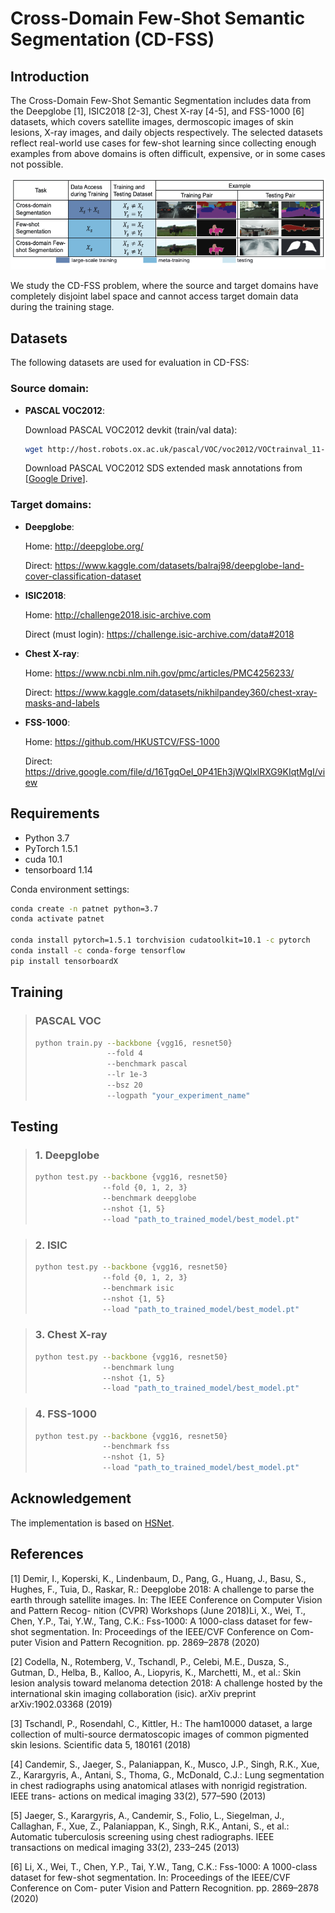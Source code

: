 # Cross-Domain Few-Shot Semantic Segmentation (CD-FSS)

## Introduction

The Cross-Domain Few-Shot Semantic Segmentation includes data from the Deepglobe [1], ISIC2018 [2-3], Chest X-ray [4-5], and FSS-1000 [6] datasets, which covers satellite images, dermoscopic images of skin lesions, X-ray images, and daily objects respectively. The selected datasets reflect real-world use cases for few-shot learning since collecting enough examples from above domains is often difficult, expensive, or in some cases not possible. 

<p align="middle">
    <img src="data/assets/prob.png">
</p>
We study the CD-FSS problem, where the source and target domains have completely disjoint label space and cannot access target domain data during the training stage. 

## Datasets
The following datasets are used for evaluation in CD-FSS:

### Source domain: 

* **PASCAL VOC2012**:

    Download PASCAL VOC2012 devkit (train/val data):
    ```bash
    wget http://host.robots.ox.ac.uk/pascal/VOC/voc2012/VOCtrainval_11-May-2012.tar
    ```
    Download PASCAL VOC2012 SDS extended mask annotations from [[Google Drive](https://drive.google.com/file/d/10zxG2VExoEZUeyQl_uXga2OWHjGeZaf2/view?usp=sharing)].

### Target domains: 

* **Deepglobe**:

    Home: http://deepglobe.org/

    Direct: https://www.kaggle.com/datasets/balraj98/deepglobe-land-cover-classification-dataset

* **ISIC2018**:

    Home: http://challenge2018.isic-archive.com

    Direct (must login): https://challenge.isic-archive.com/data#2018

* **Chest X-ray**:

    Home: https://www.ncbi.nlm.nih.gov/pmc/articles/PMC4256233/

    Direct: https://www.kaggle.com/datasets/nikhilpandey360/chest-xray-masks-and-labels

* **FSS-1000**:

    Home: https://github.com/HKUSTCV/FSS-1000

    Direct: https://drive.google.com/file/d/16TgqOeI_0P41Eh3jWQlxlRXG9KIqtMgI/view

## Requirements

- Python 3.7
- PyTorch 1.5.1
- cuda 10.1
- tensorboard 1.14

Conda environment settings:
```bash
conda create -n patnet python=3.7
conda activate patnet

conda install pytorch=1.5.1 torchvision cudatoolkit=10.1 -c pytorch
conda install -c conda-forge tensorflow
pip install tensorboardX
```

## Training
> ### PASCAL VOC
> ```bash
> python train.py --backbone {vgg16, resnet50} 
>                 --fold 4 
>                 --benchmark pascal
>                 --lr 1e-3
>                 --bsz 20
>                 --logpath "your_experiment_name"
> ```

## Testing

> ### 1. Deepglobe
> ```bash
> python test.py --backbone {vgg16, resnet50} 
>                --fold {0, 1, 2, 3} 
>                --benchmark deepglobe
>                --nshot {1, 5} 
>                --load "path_to_trained_model/best_model.pt"
> ```


> ### 2. ISIC
> ```bash
> python test.py --backbone {vgg16, resnet50} 
>                --fold {0, 1, 2, 3} 
>                --benchmark isic 
>                --nshot {1, 5} 
>                --load "path_to_trained_model/best_model.pt"
> ```

> ### 3. Chest X-ray
> ```bash
> python test.py --backbone {vgg16, resnet50} 
>                --benchmark lung 
>                --nshot {1, 5} 
>                --load "path_to_trained_model/best_model.pt"
> ```

> ### 4. FSS-1000
> ```bash
> python test.py --backbone {vgg16, resnet50} 
>                --benchmark fss 
>                --nshot {1, 5} 
>                --load "path_to_trained_model/best_model.pt"
> ```

## Acknowledgement
The implementation is based on [HSNet](https://github.com/juhongm999/hsnet). <br>

## References

[1] Demir, I., Koperski, K., Lindenbaum, D., Pang, G., Huang, J., Basu, S., Hughes,
F., Tuia, D., Raskar, R.: Deepglobe 2018: A challenge to parse the earth through
satellite images. In: The IEEE Conference on Computer Vision and Pattern Recog-
nition (CVPR) Workshops (June 2018)Li, X., Wei, T., Chen, Y.P., Tai, Y.W., Tang, C.K.: Fss-1000: A 1000-class dataset
for few-shot segmentation. In: Proceedings of the IEEE/CVF Conference on Com-
puter Vision and Pattern Recognition. pp. 2869–2878 (2020)

[2] Codella, N., Rotemberg, V., Tschandl, P., Celebi, M.E., Dusza, S., Gutman, D.,
Helba, B., Kalloo, A., Liopyris, K., Marchetti, M., et al.: Skin lesion analysis toward
melanoma detection 2018: A challenge hosted by the international skin imaging
collaboration (isic). arXiv preprint arXiv:1902.03368 (2019)

[3] Tschandl, P., Rosendahl, C., Kittler, H.: The ham10000 dataset, a large collection
of multi-source dermatoscopic images of common pigmented skin lesions. Scientific
data 5, 180161 (2018)

[4] Candemir, S., Jaeger, S., Palaniappan, K., Musco, J.P., Singh, R.K., Xue, Z.,
Karargyris, A., Antani, S., Thoma, G., McDonald, C.J.: Lung segmentation in
chest radiographs using anatomical atlases with nonrigid registration. IEEE trans-
actions on medical imaging 33(2), 577–590 (2013)

[5] Jaeger, S., Karargyris, A., Candemir, S., Folio, L., Siegelman, J., Callaghan, F.,
Xue, Z., Palaniappan, K., Singh, R.K., Antani, S., et al.: Automatic tuberculosis
screening using chest radiographs. IEEE transactions on medical imaging 33(2),
233–245 (2013)

[6] Li, X., Wei, T., Chen, Y.P., Tai, Y.W., Tang, C.K.: Fss-1000: A 1000-class dataset
for few-shot segmentation. In: Proceedings of the IEEE/CVF Conference on Com-
puter Vision and Pattern Recognition. pp. 2869–2878 (2020)

